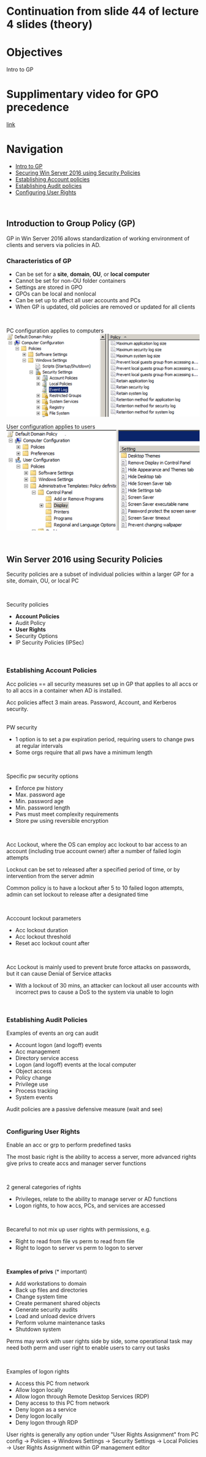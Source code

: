 # Continuation from slide 44 of lecture 4 slides (theory)  


# Objectives
Intro to GP  

# Supplimentary video for GPO precedence
[link](https://www.youtube.com/watch?v=orQns7K-brM)

# Navigation
* [Intro to GP](#introduction-to-group-policy-gp)
* [Securing Win Server 2016 using Security Policies](#win-server-2016-using-security-policies)
* [Establishing Account policies](#establishing-account-policies)
* [Establishing Audit policies](#establishing-audit-policies)
* [Configuring User Rights](#configuring-user-rights)


<br>

## Introduction to Group Policy (GP)

GP in Win Server 2016 allows standardization of working environment of clients and servers via policies in AD.  <br>

### Characteristics of GP

* Can be set for a <b>site</b>, <b>domain</b>, <b>OU</b>, or <b>local computer</b>
* Cannot be set for non-OU folder containers
* Settings are stored in GPO
* GPOs can be local and nonlocal
* Can be set up to affect all user accounts and PCs
* When GP is updated, old policies are removed or updated for all clients

<br>

PC configuration applies to computers  
![image](../images/Pasted_image_20230629173324.png)

User configuration applies to users  
![image](../images/Pasted_image_20230629173342.png)


<br>

## Win Server 2016 using Security Policies

Security policies are a subset of individual policies within a larger GP for a site, domain, OU, or local PC

<br>

Security policies
* <b>Account Policies</b>
* Audit Policy
* <b>User Rights</b>
* Security Options
* IP Security Policies (IPSec)
<br>

### Establishing Account Policies

Acc policies == all security measures set up in GP that applies to all accs or to all accs in a container when AD is installed.  

Acc policies affect 3 main areas. Password, Account, and Kerberos security.  
<br>

PW security
* 1 option is to set a pw expiration period, requiring users to change pws at regular intervals
* Some orgs require that all pws have a minimum length  
<br>

Specific pw security options
* Enforce pw history
* Max. password age
* Min. password age
* Min. password length
* Pws must meet complexity requirements
* Store pw using reversible encryption
<br>

Acc Lockout, where the OS can employ acc lockout to bar access to an account (including true account owner) after a number of failed login attempts

Lockout can be set to released after a specified period of time, or by intervention from the server admin

Common policy is to have a lockout after 5 to 10 failed logon attempts, admin can set lockout to release after a designated time

<br>

Acccount lockout parameters
* Acc lockout duration
* Acc lockout threshold
* Reset acc lockout count after
<br>

Acc Lockout is mainly used to prevent brute force attacks on passwords, but it can cause Denial of Service attacks
* With a lockout of 30 mins, an attacker can lockout all user accounts with incorrect pws to cause a DoS to the system via unable to login  
<br>

### Establishing Audit Policies

Examples of events an org can audit
* Account logon (and logoff) events
* Acc management
* Directory service access
* Logon (and logoff) events at the local computer
* Object access
* Policy change
* Privilege use
* Process tracking
* System events

Audit policies are a passive defensive measure (wait and see)
<br><br>

### Configuring User Rights

Enable an acc or grp to perform predefined tasks  

The most basic right is the ability to access a server, more advanced rights give privs to create accs and manager server functions

<br>

2 general categories of rights
* Privileges, relate to the ability to manage server or AD functions
* Logon rights, to how accs, PCs, and services are accessed
<br>

Becareful to not mix up user rights with permissions, e.g.
* Right to read from file vs perm to read from file
* Right to logon to server vs perm to logon to server
<br>

<b>Examples of privs</b> (* important)
* Add workstations to domain
* Back up files and directories
* Change system time
* Create permanent shared objects
* Generate security audits
* Load and unload device drivers
* Perform volume maintenance tasks
* Shutdown system

Perms may work with user rights side by side, some operational task may need both perm and user right to enable users to carry out tasks

<br>

Examples of logon rights
* Access this PC from network
* Allow logon locally
* Allow logon through Remote Desktop Services (RDP)
* Deny access to this PC from network
* Deny logon as a service
* Deny logon locally
* Deny logon through RDP

User rights is generally any option under "User Rights Assignment" from 
PC config -> Policies -> Windows Settings -> Security Settings -> Local Policies -> User Rights Assignment 
within GP management editor